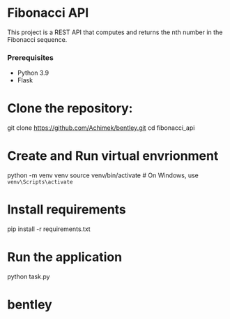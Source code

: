 # Fibonacci API

This project is a REST API that computes and returns the nth number in the Fibonacci sequence.


### Prerequisites

- Python 3.9
- Flask

# Clone the repository:


git clone https://github.com/Achimek/bentley.git
cd fibonacci_api

# Create and Run virtual envrionment 
python -m venv venv
source venv/bin/activate  # On Windows, use `venv\Scripts\activate`

# Install requirements
pip install -r requirements.txt

# Run the application
python task.py
# bentley
